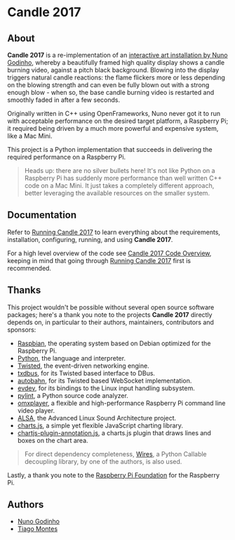 Candle 2017
===========

About
-----

**Candle 2017** is a re-implementation of an [interactive art installation by Nuno Godinho](https://projects.nunogodinho.com/candle), whereby a beautifully framed high quality display shows a candle burning video, against a pitch black background. Blowing into the display triggers natural candle reactions: the flame flickers more or less depending on the blowing strength and can even be fully blown out with a strong enough blow - when so, the base candle burning video is restarted and smoothly faded in after a few seconds.

Originally written in C++ using OpenFrameworks, Nuno never got it to run with acceptable performance on the desired target platform, a Raspberry Pi; it required being driven by a much more powerful and expensive system, like a Mac Mini.

This project is a Python implementation that succeeds in delivering the required performance on a Raspberry Pi.

> Heads up: there are no silver bullets here! It's not like Python on a Raspberry Pi has suddenly more performance than well written C++ code on a Mac Mini. It just takes a completely different approach, better leveraging the available resources on the smaller system.



Documentation
-------------

Refer to [Running Candle 2017](README-running.md) to learn everything about the requirements, installation, configuring, running, and using **Candle 2017**.

For a high level overview of the code see [Candle 2017 Code Overview](README-develop.md), keeping in mind that going through [Running Candle 2017](README-running.md) first is recommended.



Thanks
------

This project wouldn't be possible without several open source software packages; here's a thank you note to the projects **Candle 2017** directly depends on, in particular to their authors, maintainers, contributors and sponsors:

* [Raspbian](https://raspbian.org), the operating system based on Debian optimized for the Raspberry Pi.
* [Python](https://www.python.org/), the language and interpreter.
* [Twisted](https://twistedmatrix.com/), the event-driven networking engine.
* [txdbus](https://pypi.python.org/pypi/txdbus), for its Twisted based interface to DBus.
* [autobahn](https://crossbar.io/autobahn/), for its Twisted based WebSocket implementation.
* [evdev](https://pypi.python.org/pypi/evdev), for its bindings to the Linux input handling subsystem.
* [pylint](https://pypi.python.org/pypi/pylint), a Python source code analyzer.
* [omxplayer](https://github.com/popcornmix/omxplayer), a flexible and high-performance Raspberry Pi command line video player.
* [ALSA](https://www.alsa-project.org/main/index.php/Main_Page), the Advanced Linux Sound Architecture project.
* [charts.js](https://www.chartjs.org), a simple yet flexible JavaScript charting library.
* [chartjs-plugin-annotation.js](https://github.com/chartjs/chartjs-plugin-annotation), a charts.js plugin that draws lines and boxes on the chart area.


> For direct dependency completeness, [Wires](https://pypi.python.org/pypi/wires), a Python Callable decoupling library, by one of the authors, is also used.

Lastly, a thank you note to the [Raspberry Pi Foundation](https://www.raspberrypi.org) for the Raspberry Pi.



Authors
-------

* [Nuno Godinho](https://github.com/nununo)
* [Tiago Montes](https://github.com/tmontes)


